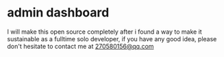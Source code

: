 # admin dashboard

I will make this open source completely after i found a way to make it sustainable as a fulltime solo developer, if you have any good idea, please don't hesitate to contact me at <270580156@qq.com>
